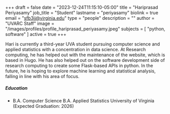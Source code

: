+++
draft = false
date = "2023-12-24T11:15:10-05:00"
title = "Hariprasad Periyasamy"
job_title = "Student"
lastname = "periyasamy"
biolink = true
email = "sfb3jj@virginia.edu"
type = "people"
description = ""
author = "UVARC Staff"
image = "/images/profiles/profile_hariprasad_periyasamy.jpeg"
subjects = [
  "python, software"
]
active = true
+++

Hari is currently a third-year UVA student pursuing computer science and applied statistics with a concentration in data science. At Research computing, he has helped out with the maintenance of the website, which is based in Hugo. He has also helped out on the software development side of research computing to create some Flask-based APIs in python. In the future, he is hoping to explore machine learning and statistical analysis, falling in line with his area of focus. 

##### Education

- B.A. Computer Science
B.A. Applied Statistics
University of Virginia (Expected Graduation: 2026)
